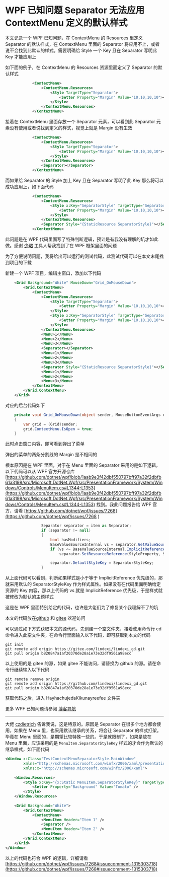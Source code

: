 # WPF 已知问题 Separator 无法应用 ContextMenu 定义的默认样式

本文记录一个 WPF 已知问题，在 ContextMenu 的 Resources 里定义 Separator 的默认样式，在 ContextMenu 里面的 Separator 将应用不上，或者说不会找到此默认的样式。需要明确给 Style 一个 Key 且在 Separator 写明此 Key 才能应用上

<!--more-->
<!-- CreateTime:2022/11/8 20:01:49 -->

<!-- 博客 -->
<!-- 发布 -->

如下面的例子，在 ContextMenu 的 Resources 资源里面定义了 Separator 的默认样式

```xml
            <ContextMenu>
                <ContextMenu.Resources>
                    <Style TargetType="Separator">
                        <Setter Property="Margin" Value="10,10,10,10"></Setter>
                    </Style>
                </ContextMenu.Resources>
            </ContextMenu>
```

接着在 ContextMenu 里面存放一个 Separator 元素，可以看到此 Separator 元素没有使用或者说找到定义的样式，视觉上就是 Margin 没有生效

```xml
            <ContextMenu>
                <ContextMenu.Resources>
                    <Style TargetType="Separator">
                        <Setter Property="Margin" Value="10,10,10,10"></Setter>
                    </Style>
                </ContextMenu.Resources>
                <Separator></Separator>
            </ContextMenu>
```

而如果给 Separator 的 Style 加上 Key 且在 Separator 写明了此 Key 那么将可以成功应用上，如下面代码

```xml
            <ContextMenu>
                <ContextMenu.Resources>
                    <Style x:Key="SeparatorStyle" TargetType="Separator">
                        <Setter Property="Margin" Value="10,10,10,10"></Setter>
                    </Style>
                </ContextMenu.Resources>
                <Separator Style="{StaticResource SeparatorStyle}"></Separator>
            </ContextMenu>
```

此问题是在 WPF 代码里面写了特殊判断逻辑，预计是有我没有理解的坑才如此做。感谢 [少珺](https://blog.sdlsj.net/) 工具人帮我找到了在 WPF 框架里面的问题

为了方便说明问题，我将给出可以运行的测试代码，此测试代码可以在本文末尾找到项目的下载

新建一个 WPF 项目，编辑主窗口，添加以下代码

```xml
    <Grid Background="White" MouseDown="Grid_OnMouseDown">
        <Grid.ContextMenu>
            <ContextMenu>
                <ContextMenu.Resources>
                    <Style TargetType="Separator">
                        <Setter Property="Margin" Value="10,10,10,10"></Setter>
                    </Style>
                    <Style x:Key="SeparatorStyle" TargetType="Separator">
                        <Setter Property="Margin" Value="10,10,10,10"></Setter>
                    </Style>
                </ContextMenu.Resources>
                <Menu>1</Menu>
                <Menu>2</Menu>
                <Menu>3</Menu>
                <Separator></Separator>
                <Menu>1</Menu>
                <Menu>2</Menu>
                <Menu>3</Menu>
                <Separator Style="{StaticResource SeparatorStyle}"></Separator>
                <Menu>1</Menu>
                <Menu>2</Menu>
                <Menu>3</Menu>
            </ContextMenu>
        </Grid.ContextMenu>
    </Grid>
```

对应的后台代码如下

```csharp
    private void Grid_OnMouseDown(object sender, MouseButtonEventArgs e)
    {
        var grid = (Grid)sender;
        grid.ContextMenu.IsOpen = true;
    }
```

此时点击窗口内容，即可看到弹出了菜单

弹出的菜单的两条分割线的 Margin 是不相同的

根本原因是在 WPF 里面，对于在 Menu 里面的 Separator 采用的是如下逻辑，以下代码可以从 WPF 官方开源仓库 [https://github.com/dotnet/wpf/blob/1aab9e3f42dbf550797bff97a32f2dbfb61a3198/src/Microsoft.DotNet.Wpf/src/PresentationFramework/System/Windows/Controls/MenuItem.cs#L1344-L1353](https://github.com/dotnet/wpf/blob/1aab9e3f42dbf550797bff97a32f2dbfb61a3198/src/Microsoft.DotNet.Wpf/src/PresentationFramework/System/Windows/Controls/MenuItem.cs#L1344-L1353) 找到。我此问题报告给 WPF 官方，请看 [https://github.com/dotnet/wpf/issues/7268](https://github.com/dotnet/wpf/issues/7268 )

```csharp
                Separator separator = item as Separator;
                if (separator != null)
                {
                    bool hasModifiers;
                    BaseValueSourceInternal vs = separator.GetValueSource(StyleProperty, null, out hasModifiers);
                    if (vs <= BaseValueSourceInternal.ImplicitReference)
                        separator.SetResourceReference(StyleProperty, SeparatorStyleKey);

                    separator.DefaultStyleKey = SeparatorStyleKey;
                }
```

从上面代码可以看到，判断如果样式是小于等于 ImplicitReference 优先级的，那就采用默认的 SeparatorStyleKey 作为样式属性。如果没有在代码里面明确给定资源的 Key 内容，那以上代码的 vs 就是 ImplicitReference 优先级，于是样式就被修改为默认的主题样式

这是在 WPF 里面特别给定的代码，也许是大佬们为了修复某个我理解不了的坑

本文的代码放在[github](https://github.com/lindexi/lindexi_gd/tree/b820847a1af20370de28a1e73e32df9561a98ecc/HayhachujedaKikunayreefee) 和 [gitee](https://gitee.com/lindexi/lindexi_gd/tree/b820847a1af20370de28a1e73e32df9561a98ecc/HayhachujedaKikunayreefee) 欢迎访问

可以通过如下方式获取本文的源代码，先创建一个空文件夹，接着使用命令行 cd 命令进入此空文件夹，在命令行里面输入以下代码，即可获取到本文的代码

```
git init
git remote add origin https://gitee.com/lindexi/lindexi_gd.git
git pull origin b820847a1af20370de28a1e73e32df9561a98ecc
```

以上使用的是 gitee 的源，如果 gitee 不能访问，请替换为 github 的源。请在命令行继续输入以下代码

```
git remote remove origin
git remote add origin https://github.com/lindexi/lindexi_gd.git
git pull origin b820847a1af20370de28a1e73e32df9561a98ecc
```

获取代码之后，进入 HayhachujedaKikunayreefee 文件夹

更多 WPF 已知问题请参阅 [博客导航](https://blog.lindexi.com/post/%E5%8D%9A%E5%AE%A2%E5%AF%BC%E8%88%AA.html )

------

大佬 [czdietrich](https://github.com/czdietrich) 告诉我说，这是特意的。原因是 Separator 在很多个地方都会使用，如果在 Menu 里，也采用默认继承的关系，将会让 Separator 的样式打架。毕竟在 Menu 里面的，是期望比较特殊一些的。于是就限制了，如果是放在 Menu 里面，应该采用的是 `MenuItem.SeparatorStyleKey` 样式的才会作为默认的继承样式，如下面代码

```xml
<Window x:Class="TestContextMenuSeparatorStyle.MainWindow"
        xmlns="http://schemas.microsoft.com/winfx/2006/xaml/presentation"
        xmlns:x="http://schemas.microsoft.com/winfx/2006/xaml">
    
    <Window.Resources>
        <Style x:Key="{x:Static MenuItem.SeparatorStyleKey}" TargetType="Separator">
            <Setter Property="Background" Value="Tomato" />
        </Style>
    </Window.Resources>
    
    <Grid Background="White">
        <Grid.ContextMenu>
            <ContextMenu>
                <MenuItem Header="Item 1" />
                <Separator />
                <MenuItem Header="Item 2" />
            </ContextMenu>
        </Grid.ContextMenu>
    </Grid>
</Window>
```

以上的代码也符合 WPF 的逻辑，详细请看 [https://github.com/dotnet/wpf/issues/7268#issuecomment-1315303718](https://github.com/dotnet/wpf/issues/7268#issuecomment-1315303718)
